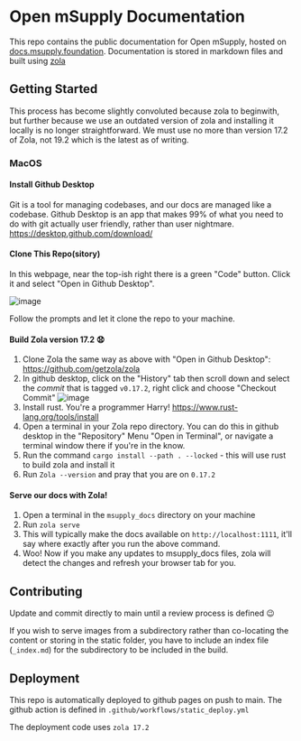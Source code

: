 # Open mSupply Documentation

This repo contains the public documentation for Open mSupply, hosted on [docs.msupply.foundation](https://docs.msupply.foundation/docs/introduction/).
Documentation is stored in markdown files and built using [zola](https://www.getzola.org/documentation/getting-started/installation/)

## Getting Started

This process has become slightly convoluted because zola to beginwith, but further because we use an outdated version of zola and installing it locally is no longer straightforward. We must use no more than version 17.2 of Zola, not 19.2 which is the latest as of writing.

### MacOS

#### Install Github Desktop

Git is a tool for managing codebases, and our docs are managed like a codebase. Github Desktop is an app that makes 99% of what you need to do with git actually user friendly, rather than user nightmare. https://desktop.github.com/download/

#### Clone This Repo(sitory)

In this webpage, near the top-ish right there is a green "Code" button. Click it and select "Open in Github Desktop".

![image](https://github.com/user-attachments/assets/7655cf5f-5a51-4774-9287-076d2cc01589)

Follow the prompts and let it clone the repo to your machine.

#### Build Zola version 17.2 😧

1. Clone Zola the same way as above with "Open in Github Desktop": https://github.com/getzola/zola
2. In github desktop, click on the "History" tab then scroll down and select the _commit_ that is tagged `v0.17.2`, right click and choose "Checkout Commit" ![image](https://github.com/user-attachments/assets/ec8cc390-c11f-49b4-bc61-2dda56957da1)
3. Install rust. You're a programmer Harry! https://www.rust-lang.org/tools/install
4. Open a terminal in your Zola repo directory. You can do this in github desktop in the "Repository" Menu "Open in Terminal", or navigate a terminal window there if you're in the know.
5. Run the command `cargo install --path . --locked` - this will use rust to build zola and install it
6. Run `Zola --version` and pray that you are on `0.17.2`

#### Serve our docs with Zola!

1. Open a terminal in the `msupply_docs` directory on your machine
2. Run `zola serve`
3. This will typically make the docs available on `http://localhost:1111`, it'll say where exactly after you run the above command.
4. Woo! Now if you make any updates to msupply_docs files, zola will detect the changes and refresh your browser tab for you.

## Contributing

Update and commit directly to main until a review process is defined :wink:

If you wish to serve images from a subdirectory rather than co-locating the content or storing in the static folder, you have to include an index file (`_index.md`) for the subdirectory to be included in the build.

## Deployment

This repo is automatically deployed to github pages on push to main. The github action is defined in `.github/workflows/static_deploy.yml`

The deployment code uses `zola 17.2`
